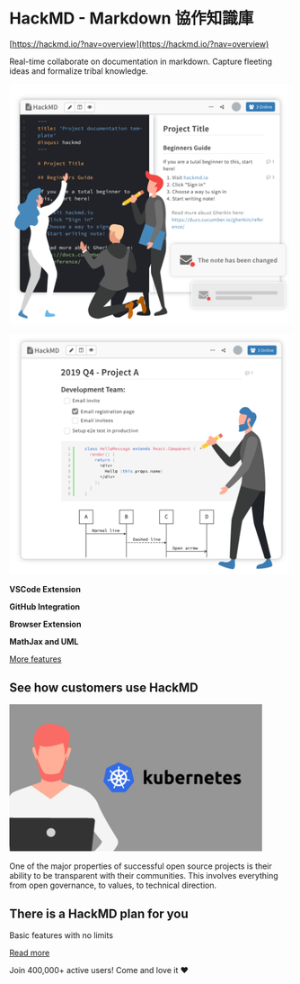 # HackMD - Markdown 協作知識庫

[https://hackmd.io/?nav=overview](https://hackmd.io/?nav=overview)

Real-time collaborate on   documentation in markdown. Capture fleeting ideas and formalize tribal knowledge.

![HackMD%20-%20Markdown%20%E5%8D%94%E4%BD%9C%E7%9F%A5%E8%AD%98%E5%BA%AB%200c6f0d2788c34b14802f3b6a2e967c1c/IndexPic_1-1.svg](HackMD%20-%20Markdown%20%E5%8D%94%E4%BD%9C%E7%9F%A5%E8%AD%98%E5%BA%AB%200c6f0d2788c34b14802f3b6a2e967c1c/IndexPic_1-1.svg)

![HackMD%20-%20Markdown%20%E5%8D%94%E4%BD%9C%E7%9F%A5%E8%AD%98%E5%BA%AB%200c6f0d2788c34b14802f3b6a2e967c1c/IndexPic_2-1.svg](HackMD%20-%20Markdown%20%E5%8D%94%E4%BD%9C%E7%9F%A5%E8%AD%98%E5%BA%AB%200c6f0d2788c34b14802f3b6a2e967c1c/IndexPic_2-1.svg)

**VSCode Extension**

**GitHub Integration**

**Browser Extension**

**MathJax and UML**

[More features](https://hackmd.io/c/tutorials/%2Fs%2Ftutorials)

## See how customers use HackMD

![HackMD%20-%20Markdown%20%E5%8D%94%E4%BD%9C%E7%9F%A5%E8%AD%98%E5%BA%AB%200c6f0d2788c34b14802f3b6a2e967c1c/k8s.png](HackMD%20-%20Markdown%20%E5%8D%94%E4%BD%9C%E7%9F%A5%E8%AD%98%E5%BA%AB%200c6f0d2788c34b14802f3b6a2e967c1c/k8s.png)

One of the major properties of successful open source projects is their ability to be transparent with their communities.
This involves everything from open governance, to values, to technical direction.

## There is a HackMD plan for you

Basic features with no limits

[Read more](https://hackmd.io/pricing)

Join 400,000+ active users! Come and love it ❤️️